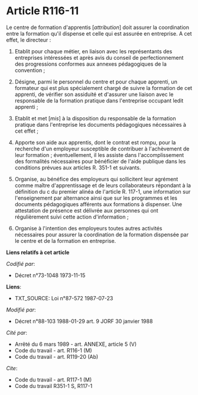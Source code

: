 # Article R116-11

Le centre de formation d'apprentis [*attribution*] doit assurer la coordination entre la formation qu'il dispense et celle
qui est assurée en entreprise. A cet effet, le directeur :

1. Etablit pour chaque métier, en liaison avec les représentants des entreprises intéressées et après avis du conseil de
perfectionnement des progressions conformes aux annexes pédagogiques de la convention ;

2. Désigne, parmi le personnel du centre et pour chaque apprenti, un formateur qui est plus spécialement chargé de suivre la
formation de cet apprenti, de vérifier son assiduité et d'assurer une liaison avec le responsable de la formation pratique
dans l'entreprise occupant ledit apprenti ;

3. Etablit et met [*mis*] à la disposition du responsable de la formation pratique dans l'entreprise les documents
pédagogiques nécessaires à cet effet ;

4. Apporte son aide aux apprentis, dont le contrat est rompu, pour la recherche d'un employeur susceptible de contribuer à
l'achèvement de leur formation ; éventuellement, il les assiste dans l'accomplissement des formalités nécessaires pour
bénéficier de l'aide publique dans les conditions prévues aux articles R. 351-1 et suivants.

5. Organise, au bénéfice des employeurs qui sollicitent leur agrément comme maître d'apprentissage et de leurs collaborateurs
répondant à la définition du c du premier alinéa de l'article R. 117-1, une information sur l'enseignement par alternance
ainsi que sur les programmes et les documents pédagogiques afférents aux formations à dispenser. Une attestation de présence
est délivrée aux personnes qui ont régulièrement suivi cette action d'information ;

6. Organise à l'intention des employeurs toutes autres activités nécessaires pour assurer la coordination de la formation
dispensée par le centre et de la formation en entreprise.

**Liens relatifs à cet article**

_Codifié par_:

  - Décret n°73-1048 1973-11-15

**Liens**:

  - TXT_SOURCE: Loi n°87-572 1987-07-23

_Modifié par_:

  - Décret n°88-103 1988-01-29 art. 9 JORF 30 janvier 1988

_Cité par_:

  - Arrêté du 6 mars 1989 - art. ANNEXE, article 5 (V)
  - Code du travail - art. R116-1 (M)
  - Code du travail - art. R119-20 (Ab)

_Cite_:

  - Code du travail - art. R117-1 (M)
  - Code du travail R351-1 S, R117-1
